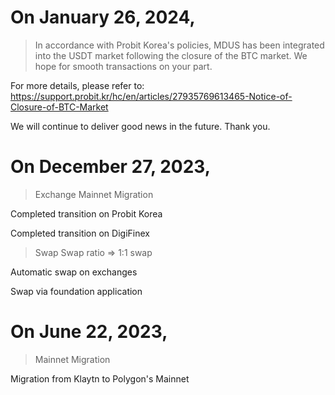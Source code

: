 # On January 26, 2024,

> In accordance with Probit Korea's policies, 
> MDUS has been integrated into the USDT market following the closure of the BTC market. 
We hope for smooth transactions on your part.

For more details, please refer to:
https://support.probit.kr/hc/en/articles/27935769613465-Notice-of-Closure-of-BTC-Market

We will continue to deliver good news in the future. 
Thank you.


# On December 27, 2023,
> Exchange Mainnet Migration

Completed transition on Probit Korea

Completed transition on DigiFinex

> Swap
Swap ratio => 1:1 swap

Automatic swap on exchanges

Swap via foundation application


# On June 22, 2023,
> Mainnet Migration

Migration from Klaytn to Polygon's Mainnet


